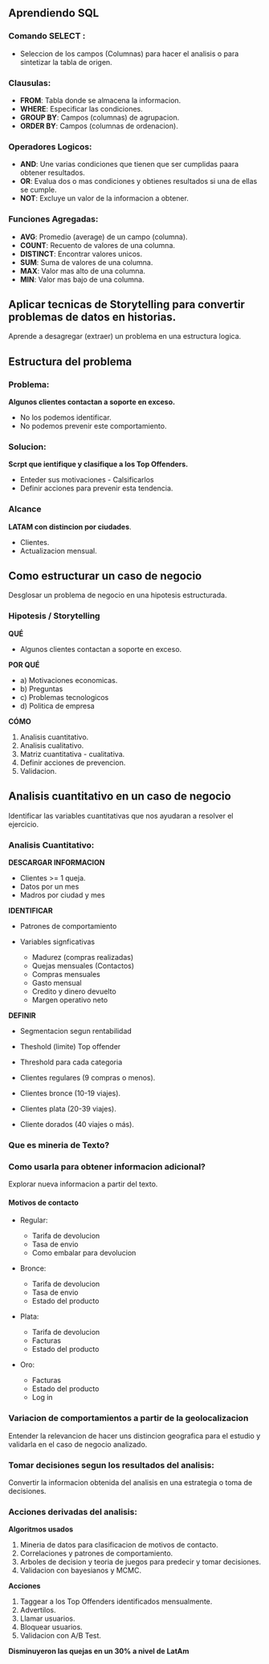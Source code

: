 ## Aprendiendo SQL
### Comando **SELECT** :
- Seleccion de los campos (Columnas) para hacer el analisis o para sintetizar la tabla de origen.

### Clausulas:
- **FROM**: Tabla donde se almacena la informacion.
- **WHERE**: Especificar las condiciones.
- **GROUP BY**: Campos (columnas) de agrupacion.
- **ORDER BY**: Campos (columnas de ordenacion).


### Operadores Logicos:
- **AND**: Une varias condiciones que tienen que ser cumplidas paara obtener resultados.
- **OR**: Evalua dos o mas condiciones y obtienes resultados si una de ellas se cumple.
- **NOT**: Excluye un valor de la informacion a obtener.

### Funciones Agregadas:
- **AVG**: Promedio (average) de un campo (columna).
- **COUNT**: Recuento de valores de una columna.
- **DISTINCT**: Encontrar valores unicos.
- **SUM**: Suma de valores de una columna.
- **MAX**: Valor mas alto de una columna.
- **MIN**: Valor mas bajo de una columna.


## Aplicar tecnicas de Storytelling para convertir problemas de datos en historias.
Aprende a desagregar (extraer) un problema en una estructura logica.

## Estructura del problema
### Problema: 
**Algunos clientes contactan a soporte en exceso.**
- No los podemos identificar.
- No podemos prevenir este comportamiento.

### Solucion:
**Scrpt que ientifique y clasifique a los Top Offenders.**
- Enteder sus motivaciones - Calsificarlos
- Definir acciones para prevenir esta tendencia.

### Alcance
**LATAM con distincion por ciudades**.
- Clientes.
- Actualizacion mensual.


## Como estructurar un caso de negocio
Desglosar un problema de negocio en una hipotesis estructurada.
### Hipotesis / Storytelling
**QUÉ**
- Algunos clientes contactan a soporte en exceso.

**POR QUÉ**
- a) Motivaciones economicas.
- b) Preguntas
- c) Problemas tecnologicos
- d) Politica de empresa

**CÓMO**
1. Analisis cuantitativo.
2. Analisis cualitativo.
3. Matriz cuantitativa - cualitativa.
4. Definir acciones de prevencion.
5. Validacion.

## Analisis cuantitativo en un caso de negocio
Identificar las variables cuantitativas que nos ayudaran a resolver el ejercicio.

### Analisis Cuantitativo:
**DESCARGAR INFORMACION**
- Clientes >= 1 queja.
- Datos por un mes
- Madros por ciudad y mes


**IDENTIFICAR**
- Patrones de comportamiento
- Variables signficativas


     - Madurez (compras realizadas)
     - Quejas mensuales (Contactos)
     - Compras mensuales
     - Gasto mensual
     - Credito y dinero devuelto
     - Margen operativo neto


**DEFINIR**
- Segmentacion segun rentabilidad
- Theshold (limite) Top offender
- Threshold para cada categoria


- Clientes regulares (9 compras o menos).
- Clientes bronce (10-19 viajes).
- Clientes plata (20-39 viajes).
- Cliente dorados (40 viajes o más).



### Que es mineria de Texto?
### Como usarla para obtener informacion adicional?
Explorar nueva informacion a partir del texto.

#### Motivos de contacto
- Regular: 
    - Tarifa de devolucion
    - Tasa de envio
    - Como embalar para devolucion

- Bronce:
	- Tarifa de devolucion
	- Tasa de envio
	- Estado del producto

- Plata:
	- Tarifa de devolucion
	- Facturas
	- Estado del producto

- Oro:
	- Facturas
	- Estado del producto
	- Log in



### Variacion de comportamientos a partir de la geolocalizacion
Entender la relevancion de hacer uns distincion geografica para el estudio y validarla en el caso de negocio analizado.


### Tomar decisiones segun los resultados del analisis:
Convertir la informacion obtenida del analisis en una estrategia o toma de decisiones.


### Acciones derivadas del analisis:
**Algoritmos usados**
1. Mineria de datos para clasificacion de motivos de contacto.
2. Correlaciones y patrones de comportamiento.
3. Arboles de decision y teoria de juegos para predecir y tomar decisiones.
4. Validacion con bayesianos y MCMC.

**Acciones**
1. Taggear a los Top Offenders identificados mensualmente.
2. Advertilos.
3. Llamar usuarios.
4. Bloquear usuarios.
5. Validacion con A/B Test.


**Disminuyeron las quejas en un 30% a nivel de LatAm**